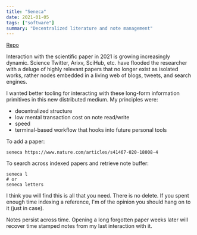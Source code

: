 ```yaml
---
title: "Seneca"
date: 2021-01-05
tags: ["software"]
summary: "Decentralized literature and note management"
---
```


[Repo](https://github.com/kennyworkman/seneca)

Interaction with the scientific paper in 2021 is growing increasingly dynamic.
Science Twitter, Arixv, SciHub, etc. have flooded the researcher with a deluge
of highly relevant papers that no longer exist as isolated works, rather nodes
embedded in a living web of blogs, tweets, and search engines.

I wanted better tooling for interacting with these long-form information
primitives in this new distributed medium. My principles were:

  * decentralized structure
  * low mental transaction cost on note read/write
  * speed
  * terminal-based workflow that hooks into future personal tools


To add a paper:

```
seneca https://www.nature.com/articles/s41467-020-18008-4
```

To search across indexed papers and retrieve note buffer:

```
seneca l 
# or
seneca letters
```

I think you will find this is all that you need. There is no delete. If you
spent enough time indexing a reference, I'm of the opinion you should hang on to
it (just in case).

Notes persist across time. Opening a long forgotten paper weeks later will
recover time stamped notes from my last interaction with it.
